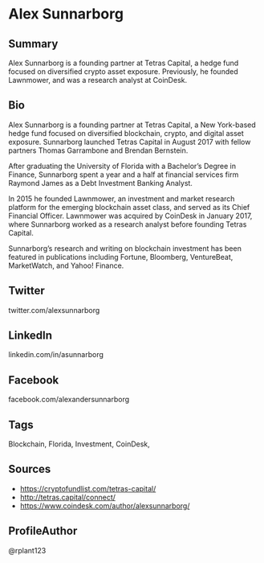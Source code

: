 # Alex Sunnarborg 

## Summary
Alex Sunnarborg is a founding partner at Tetras Capital, a hedge fund focused on diversified crypto asset exposure. Previously, he founded Lawnmower, and was a research analyst at CoinDesk. 

## Bio
Alex Sunnarborg is a founding partner at Tetras Capital, a New York-based hedge fund focused on diversified blockchain, crypto, and digital asset exposure. Sunnarborg launched Tetras Capital in August 2017 with fellow partners Thomas Garrambone and Brendan Bernstein.

After graduating the University of Florida with a Bachelor’s Degree in Finance, Sunnarborg spent a year and a half at financial services firm Raymond James as a Debt Investment Banking Analyst.

In 2015 he founded Lawnmower, an investment and market research platform for the emerging blockchain asset class, and served as its Chief Financial Officer. Lawnmower was acquired by CoinDesk in January 2017, where Sunnarborg worked as a research analyst before founding Tetras Capital.

Sunnarborg’s research and writing on blockchain investment has been featured in publications including Fortune, Bloomberg, VentureBeat, MarketWatch, and Yahoo! Finance.

## Twitter
twitter.com/alexsunnarborg

## LinkedIn
linkedin.com/in/asunnarborg

## Facebook
facebook.com/alexandersunnarborg

## Tags
Blockchain, Florida, Investment, CoinDesk,

## Sources
- https://cryptofundlist.com/tetras-capital/
- http://tetras.capital/connect/
- https://www.coindesk.com/author/alexsunnarborg/

## ProfileAuthor
@rplant123

